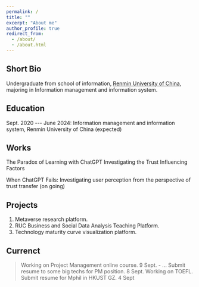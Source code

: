 ```yaml
---
permalink: /
title: ""
excerpt: "About me"
author_profile: true
redirect_from: 
  - /about/
  - /about.html
---
```



Short Bio
------
Undergraduate from school of information, [Renmin University of China](https://www.ruc.edu.cn/), majoring in Information management and information system.


Education
------
Sept. 2020 --- June 2024: Information management and information system, Renmin University of China (expected)

Works
------
The Paradox of Learning with ChatGPT Investigating the Trust Influencing Factors

When ChatGPT Fails: Investigating user perception from the perspective of trust transfer (on going)

Projects
------

1. Metaverse research platform.
2. RUC Business and Social Data Analysis Teaching Platform.
3. Technology maturity curve visualization platform.


Currenct
------

> Working on Project Management online course.     9 Sept. - ...
> Submit resume to some big techs for PM position.    8 Sept.
> Working on TOEFL.  
> Submit resume for Mphil in HKUST GZ.    4 Sept

